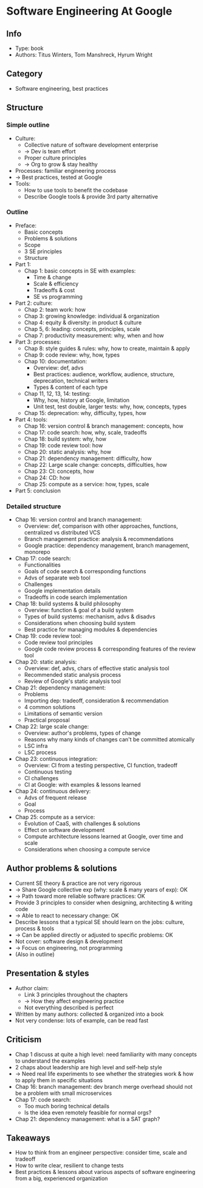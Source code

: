 # Software Engineering At Google

## Info
- Type: book
- Authors: Titus Winters, Tom Manshreck, Hyrum Wright

## Category
- Software engineering, best practices

## Structure
### Simple outline
- Culture:
  - Collective nature of software development enterprise
  - -> Dev is team effort
  - Proper culture principles
  - -> Org to grow & stay healthy
- Processes: familiar engineering process
- -> Best practices, tested at Google
- Tools:
  - How to use tools to benefit the codebase
  - Describe Google tools & provide 3rd party alternative
### Outline
- Preface:
  - Basic concepts
  - Problems & solutions
  - Scope
  - 3 SE principles
  - Structure
- Part 1:
  - Chap 1: basic concepts in SE with examples:
    - Time & change
    - Scale & efficiency
    - Tradeoffs & cost
    - SE vs programming
- Part 2: culture:
  - Chap 2: team work: how
  - Chap 3: growing knowledge: individual & organization
  - Chap 4: equity & diversity: in product & culture
  - Chap 5, 6: leading: concepts, principles, scale
  - Chap 7: productivity measurement: why, when and how
- Part 3: processes:
  - Chap 8: style guides & rules: why, how to create, maintain & apply
  - Chap 9: code review: why, how, types
  - Chap 10: documentation:
    - Overview: def, advs
    - Best practices: audience, workflow, audience, structure, deprecation, technical writers
    - Types & content of each type
  - Chap 11, 12, 13, 14: testing:
    - Why, how, history at Google, limitation
    - Unit test, test double, larger tests: why, how, concepts, types
  - Chap 15: deprecation: why, difficulty, types, how
- Part 4: tools:
  - Chap 16: version control & branch management: concepts, how
  - Chap 17: code search: how, why, scale, tradeoffs
  - Chap 18: build system: why, how
  - Chap 19: code review tool: how
  - Chap 20: static analysis: why, how
  - Chap 21: dependency management: difficulty, how
  - Chap 22: Large scale change: concepts, difficulties, how
  - Chap 23: CI: concepts, how
  - Chap 24: CD: how
  - Chap 25: compute as a service: how, types, scale
- Part 5: conclusion

### Detailed structure
- Chap 16: version control and branch management:
  - Overview: def, comparison with other approaches, functions, centralized vs distributed VCS
  - Branch management practice: analysis & recommendations
  - Google practice: dependency management, branch management, monorepo
- Chap 17: code search:
  - Functionalities
  - Goals of code search & corresponding functions
  - Advs of separate web tool
  - Challenges
  - Google implementation details
  - Tradeoffs in code search implementation
- Chap 18: build systems & build philosophy
  - Overview: function & goal of a build system
  - Types of build systems: mechanism, advs & disadvs
  - Considerations when choosing build system
  - Best practice for managing modules & dependencies
- Chap 19: code review tool:
  - Code review tool principles
  - Google code review process & corresponding features of the review tool
- Chap 20: static analysis:
  - Overview: def, advs, chars of effective static analysis tool
  - Recommended static analysis process
  - Review of Google's static analysis tool
- Chap 21: dependency management:
  - Problems
  - Importing dep: tradeoff, consideration & recommendation
  - 4 common solutions
  - Limitations of semantic version
  - Practical proposal
- Chap 22: large scale change:
  - Overview: author's problems, types of change
  - Reasons why many kinds of changes can't be committed atomically
  - LSC infra
  - LSC process
- Chap 23: continuous integration:
  - Overview: CI from a testing perspective, CI function, tradeoff
  - Continuous testing
  - CI challenges
  - CI at Google: with examples & lessons learned
- Chap 24: continuous delivery:
  - Advs of frequent release
  - Goal
  - Process
- Chap 25: compute as a service:
  - Evolution of CaaS, with challenges & solutions
  - Effect on software development
  - Compute architecture lessons learned at Google, over time and scale
  - Considerations when choosing a compute service

## Author problems & solutions
- Current SE theory & practice are not very rigorous
- -> Share Google collective exp (why: scale & many years of exp): OK
- -> Path toward more reliable software practices: OK
- Provide 3 principles to consider when designing, architecting & writing code
- -> Able to react to necessary change: OK
- Describe lessons that a typical SE should learn on the jobs: culture, process & tools
- -> Can be applied directly or adjusted to specific problems: OK
- Not cover: software design & development
- -> Focus on engineering, not programming
- (Also in outline)

## Presentation & styles
- Author claim:
  - Link 3 principles throughout the chapters
  - -> How they affect engineering practice
  - Not everything described is perfect
- Written by many authors: collected & organized into a book
- Not very condense: lots of example, can be read fast

## Criticism
- Chap 1 discuss at quite a high level: need familiarity with many concepts to understand the examples
- 2 chaps about leadership are high level and self-help style
- -> Need real life experiments to see whether the strategies work & how to apply them in specific situations
- Chap 16: branch management: dev branch merge overhead should not be a problem with small microservices
- Chap 17: code search:
  - Too much boring technical details
  - Is the idea even remotely feasible for normal orgs?
- Chap 21: dependency management: what is a SAT graph?

## Takeaways
- How to think from an engineer perspective: consider time, scale and tradeoff
- How to write clear, resilient to change tests
- Best practices & lessons about various aspects of software engineering from a big, experienced organization
